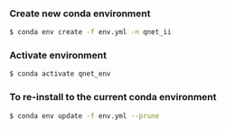 ### Create new conda environment

```bash
$ conda env create -f env.yml -n qnet_ii
```

### Activate environment

```bash
$ conda activate qnet_env
```

### To re-install to the current conda environment

```bash
$ conda env update -f env.yml --prune
```
